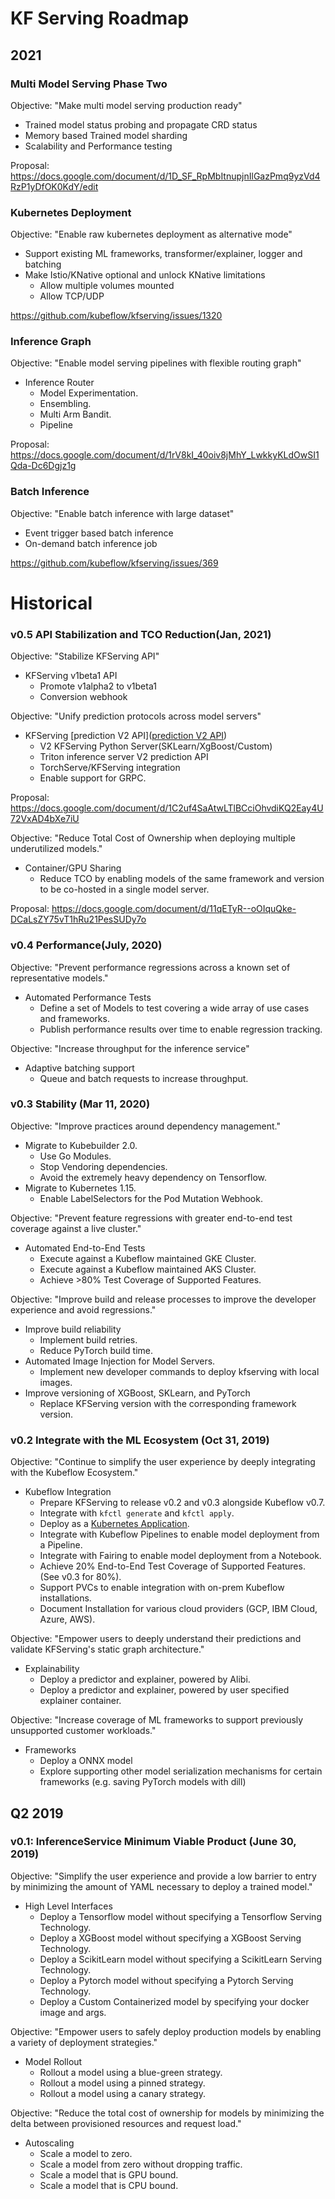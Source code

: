 # KF Serving Roadmap
## 2021
### Multi Model Serving Phase Two
Objective: "Make multi model serving production ready"
* Trained model status probing and propagate CRD status
* Memory based Trained model sharding
* Scalability and Performance testing

Proposal: https://docs.google.com/document/d/1D_SF_RpMbItnupjnIlGazPmq9yzVd4RzP1yDfOK0KdY/edit

### Kubernetes Deployment
Objective: "Enable raw kubernetes deployment as alternative mode"
* Support existing ML frameworks, transformer/explainer, logger and batching
* Make Istio/KNative optional and unlock KNative limitations
  * Allow multiple volumes mounted
  * Allow TCP/UDP

https://github.com/kubeflow/kfserving/issues/1320

### Inference Graph
Objective: "Enable model serving pipelines with flexible routing graph"
* Inference Router
    * Model Experimentation.
    * Ensembling.
    * Multi Arm Bandit.
    * Pipeline
 
Proposal: https://docs.google.com/document/d/1rV8kI_40oiv8jMhY_LwkkyKLdOwSI1Qda-Dc6Dgjz1g

### Batch Inference
Objective: "Enable batch inference with large dataset"
* Event trigger based batch inference
* On-demand batch inference job

https://github.com/kubeflow/kfserving/issues/369

# Historical
### v0.5 API Stabilization and TCO Reduction(Jan, 2021)
Objective:  "Stabilize KFServing API"
* KFServing v1beta1 API
    * Promote v1alpha2 to v1beta1
    * Conversion webhook

Objective: "Unify prediction protocols across model servers"
* KFServing [prediction V2 API]([prediction V2 API](https://github.com/kubeflow/kfserving/tree/master/docs/predict-api/v2))
    * V2 KFServing Python Server(SKLearn/XgBoost/Custom)
    * Triton inference server V2 prediction API
    * TorchServe/KFServing integration
    * Enable support for GRPC.

Proposal: https://docs.google.com/document/d/1C2uf4SaAtwLTlBCciOhvdiKQ2Eay4U72VxAD4bXe7iU

Objective: "Reduce Total Cost of Ownership when deploying multiple underutilized models."
* Container/GPU Sharing
    * Reduce TCO by enabling models of the same framework and version to be co-hosted in a single model server.

Proposal: https://docs.google.com/document/d/11qETyR--oOIquQke-DCaLsZY75vT1hRu21PesSUDy7o

### v0.4 Performance(July, 2020)
Objective: "Prevent performance regressions across a known set of representative models."
* Automated Performance Tests
    * Define a set of Models to test covering a wide array of use cases and frameworks.
    * Publish performance results over time to enable regression tracking.

Objective: "Increase throughput for the inference service"
* Adaptive batching support
    * Queue and batch requests to increase throughput.

### v0.3 Stability (Mar 11, 2020)
Objective: "Improve practices around dependency management." 
* Migrate to Kubebuilder 2.0.
    * Use Go Modules.
    * Stop Vendoring dependencies.
    * Avoid the extremely heavy dependency on Tensorflow.
* Migrate to Kubernetes 1.15.
    * Enable LabelSelectors for the Pod Mutation Webhook.

Objective: "Prevent feature regressions with greater end-to-end test coverage against a live cluster."
* Automated End-to-End Tests
    * Execute against a Kubeflow maintained GKE Cluster.
    * Execute against a Kubeflow maintained AKS Cluster.
    * Achieve >80% Test Coverage of Supported Features.

Objective: "Improve build and release processes to improve the developer experience and avoid regressions."
* Improve build reliability
    * Implement build retries.
    * Reduce PyTorch build time.
* Automated Image Injection for Model Servers.
    * Implement new developer commands to deploy kfserving with local images.
* Improve versioning of XGBoost, SKLearn, and PyTorch
    * Replace KFServing version with the corresponding framework version.

### v0.2 Integrate with the ML Ecosystem (Oct 31, 2019)
Objective: "Continue to simplify the user experience by deeply integrating with the Kubeflow Ecosystem."
* Kubeflow Integration
    * Prepare KFServing to release v0.2 and v0.3 alongside Kubeflow v0.7.
    * Integrate with `kfctl generate` and `kfctl apply`.
    * Deploy as a [Kubernetes Application](https://github.com/kubernetes-sigs/application).
    * Integrate with Kubeflow Pipelines to enable model deployment from a Pipeline.
    * Integrate with Fairing to enable model deployment from a Notebook.
    * Achieve 20% End-to-End Test Coverage of Supported Features. (See v0.3 for 80%).
    * Support PVCs to enable integration with on-prem Kubeflow installations.
    * Document Installation for various cloud providers (GCP, IBM Cloud, Azure, AWS).

Objective: "Empower users to deeply understand their predictions and validate KFServing's static graph architecture."
* Explainability
    * Deploy a predictor and explainer, powered by Alibi.
    * Deploy a predictor and explainer, powered by user specified explainer container.

Objective: "Increase coverage of ML frameworks to support previously unsupported customer workloads."
* Frameworks
    * Deploy a ONNX model
    * Explore supporting other model serialization mechanisms for certain frameworks (e.g. saving PyTorch models with dill)

## Q2 2019
### v0.1: InferenceService Minimum Viable Product (June 30, 2019)
Objective: "Simplify the user experience and provide a low barrier to entry by minimizing the amount of YAML necessary to deploy a trained model."
* High Level Interfaces
    * Deploy a Tensorflow model without specifying a Tensorflow Serving Technology.
    * Deploy a XGBoost model without specifying a XGBoost Serving Technology.
    * Deploy a ScikitLearn model without specifying a ScikitLearn Serving Technology.
    * Deploy a Pytorch model without specifying a Pytorch Serving Technology.
    * Deploy a Custom Containerized model by specifying your docker image and args.

Objective: "Empower users to safely deploy production models by enabling a variety of deployment strategies." 
* Model Rollout
    * Rollout a model using a blue-green strategy.
    * Rollout a model using a pinned strategy.
    * Rollout a model using a canary strategy.

Objective: "Reduce the total cost of ownership for models by minimizing the delta between provisioned resources and request load."
* Autoscaling 
    * Scale a model to zero.
    * Scale a model from zero without dropping traffic.
    * Scale a model that is GPU bound.
    * Scale a model that is CPU bound.
